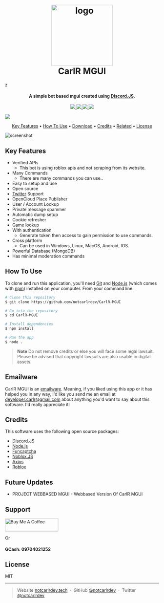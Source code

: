 
<h1 align="center">
  <br>
  <a href="https://github.com/notcarlrdev/CarlR-MGUI/"><img src="https://raw.githubusercontent.com/notcarlrdev/CarlR-MGUI/master/images/logo.png?token=GHSAT0AAAAAACCW4Z4PZBHCKX3XUZULC7XAZD3M3SA" alt="logo" width="200"></a>
  <br>
  CarlR MGUI
  <br>
</h1>z

<h4 align="center">A simple bot based mgui created using <a href="https://djs.org" target="_blank">Discord.JS</a>.</h4>

<p align="center">
 <a href="https://github.com/notcarlrdev/CarlR-MGUI/">
  <img src="https://img.shields.io/badge/MongoDB-%234ea94b.svg?style=for-the-badge&logo=mongodb&logoColor=white">
 </a>
	
  <a href="https://github.com/notcarlrdev/CarlR-MGUI/">
   <img src="https://img.shields.io/badge/Canva-%2300C4CC.svg?style=for-the-badge&logo=Canva&logoColor=white">
  </a>
	
  <a href="https://saythanks.io/to/bullredeyes@gmail.com">
      <img src="https://img.shields.io/badge/sponsor-30363D?style=for-the-badge&logo=GitHub-Sponsors&logoColor=#EA4AAA">
  </a>
  <a href="https://nodejs.org">
    <img src="https://img.shields.io/badge/node.js-6DA55F?style=for-the-badge&logo=node.js&logoColor=white">
  </a>
</p>
<a href="https://bmc.link/notcarlrdev">
    <img src="https://img.shields.io/badge/Buy%20Me%20a%20Coffee-ffdd00?style=for-the-badge&logo=buy-me-a-coffee&logoColor=black">
  </a>
</p>

<p align="center">
  <a href="#key-features">Key Features</a> •
  <a href="#how-to-use">How To Use</a> •
  <a href="#download">Download</a> •
  <a href="#credits">Credits</a> •
  <a href="#related">Related</a> •
  <a href="#license">License</a>
</p>

![screenshot](https://raw.githubusercontent.com/notcarlrdev/CarlR-MGUI/master/images/image.png?token=GHSAT0AAAAAACCW4Z4OXESALSS4BEAITZV2ZD3NCKQ)

## Key Features

* Verified APIs
  - This bot is using roblox apis and not scraping from its website.
* Many Commands
  - There are many commands you can use..
* Easy to setup and use  
* Open source
* [Twitter](https://twitter.com/notcarlrdev) Support
* OpenCloud Place Publisher
* User / Account Lookup
* Private message spammer
* Automatic dump setup
* Cookie refresher
* Game lookup
* With authentication
  - Generate token then access to gain permission to use commands.
* Cross platform
  - Can be used in Windows, Linux, MacOS, Android, IOS.
* Powerful Database (MongoDB)
* Has minimal moderation commands

## How To Use

To clone and run this application, you'll need [Git](https://git-scm.com) and [Node.js](https://nodejs.org/en/download/) (which comes with [npm](http://npmjs.com)) installed on your computer. From your command line:

```bash
# Clone this repository
$ git clone https://github.com/notcarlrdev/CarlR-MGUI

# Go into the repository
$ cd CarlR-MGUI

# Install dependencies
$ npm install

# Run the app
$ node .
```

> **Note**
> Do not remove credits or else you will face some legal lawsuit. Please be advised that copyright lawsuits are also usable in digital assets. 

## Emailware

CarlR MGUI is an [emailware](https://en.wiktionary.org/wiki/emailware). Meaning, if you liked using this app or it has helped you in any way, I'd like you send me an email at <developer.carlr@gmail.com> about anything you'd want to say about this software. I'd really appreciate it!

## Credits

This software uses the following open source packages:

- [Discord.JS](http://djs.org/)
- [Node.js](https://nodejs.org/)
- [Funcaptcha](https://github.com/noahcoolboy/funcaptcha)
- [Noblox.JS](https://github.com/noblox/noblox.js)
- [Axios](https://github.com/axios/axios)
- [Roblox](https://roblox.con/)

## Future Updates

* PROJECT WEBBASED MGUI - Webbased Version Of CarlR MGUI

## Support

<a href="https://bmc.link/notcarlrdev" target="_blank"><img src="https://www.buymeacoffee.com/assets/img/custom_images/purple_img.png" alt="Buy Me A Coffee" style="height: 41px !important;width: 174px !important;box-shadow: 0px 3px 2px 0px rgba(190, 190, 190, 0.5) !important;-webkit-box-shadow: 0px 3px 2px 0px rgba(190, 190, 190, 0.5) !important;" ></a> 

<p>Or<p>
<h4>GCash: 09704021252</h4>

## License

MIT

---

> Website [notcarlrdev.tech](https://notcarlrdev.tech) &nbsp;&middot;&nbsp;
> GitHub [@notcarlrdev](https://github.com/notcarlrdev) &nbsp;&middot;&nbsp;
> Twitter [@notcarlrdev](https://twitter.com/notcarlrdev)


